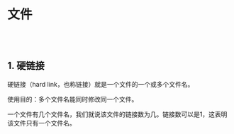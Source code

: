 # 文件

<br>
<br>

## 1. 硬链接

硬链接（hard link，也称链接）就是一个文件的一个或多个文件名。

使用目的：多个文件名能同时修改同一个文件。

一个文件有几个文件名，我们就说该文件的链接数为几。链接数可以是1，这表明该文件只有一个文件名。